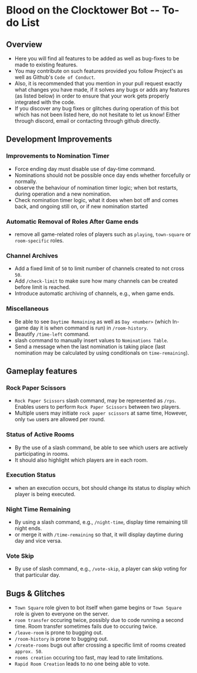 # Blood on the Clocktower Bot -- To-do List

## Overview 

- Here you will find all features to be added as well as bug-fixes to be made to existing features. 
- You may contribute on such features provided you follow Project's as well as Github's `Code of Conduct`.
- Also, it is recommended that you mention in your pull request exactly what changes you have made, if it solves any bugs or adds any features (as listed below) in order to ensure that your work gets properly integrated with the code. 
- If you discover any bug fixes or glitches during operation of this bot which has not been listed here, do not hesitate to let us know! Either through discord, email or contacting through github directly. 

## Development Improvements

### Improvements to Nomination Timer 
- Force ending day must disable use of day-time command. 
- Nominations should not be possible once day ends whether forcefully or normally.
- observe the behaviour of nomination timer logic; when bot restarts, during operation and a new nomination.
-  Check nomination timer logic, what it does when bot off and comes back, and ongoing still on,
or if new nomination started

### Automatic Removal of Roles After Game ends
- remove all game-related roles of players such as `playing`, `town-square` or `room-specific` roles.  

### Channel Archives
- Add a fixed limit of `50` to limit number of channels created to not cross `50`.
- Add `/check-limit` to make sure how many channels can be created before limit is reached.
- Introduce automatic archiving of channels, e.g., when game ends. 

### Miscellaneous
- Be able to see `Daytime Remaining` as well as `Day <number>` (which In-game day it is when command is run) in `/room-history`.
- Beautify `/time-left` command. 
- slash command to manually insert values to `Nominations Table`.
- Send a message when the last nomination is taking place (last nomination may be calculated by using conditionals on `time-remaining`).


## Gameplay features

### Rock Paper Scissors
- `Rock Paper Scissors` slash command, may be represented as `/rps`. Enables users to perform `Rock Paper Scissors` between two players. 
- Multiple users may initiate `rock paper scissors` at same time, However, only `two` users are allowed per round. 

### Status of Active Rooms
- By the use of a slash command, be able to see which users are actively participating in rooms. 
- It should also highlight which players are in each room.

### Execution Status 
- when an execution occurs, bot should change its status to display which player is being executed.

### Night Time Remaining
- By using a slash command, e.g., `/night-time`, display time remaining till night ends.
- or merge it with `/time-remaining` so that, it will display daytime during day and vice versa.

### Vote Skip
- By use of slash command, e.g., `/vote-skip`, a player can skip voting for that particular day.

## Bugs & Glitches

- `Town Square` role given to bot itself when game begins or `Town Square` role is given to everyone on the server.
- `room transfer` occuring twice, possibly due to code running a second time. Room transfer sometimes fails due to occuring twice.
- `/leave-room` is prone to bugging out.
- `/room-history` is prone to bugging out.
- `/create-rooms` bugs out after crossing a specific limit of rooms created `approx. 50`.
- `rooms creation` occuring too fast, may lead to rate limitations.
- `Rapid Room Creation` leads to no one being able to vote.